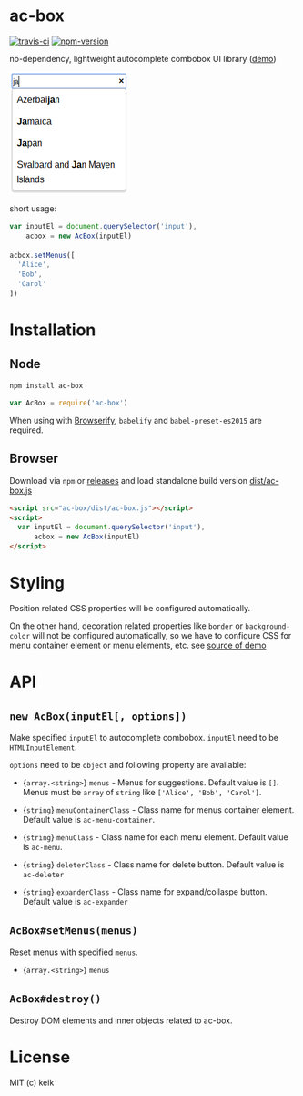 # ac-box

[![travis-ci](https://img.shields.io/travis/keik/ac-box.svg?style=flat-square)](https://travis-ci.org/keik/ac-box)
[![npm-version](https://img.shields.io/npm/v/ac-box.svg?style=flat-square)](https://npmjs.org/package/ac-box)

no-dependency, lightweight autocomplete combobox UI library ([demo](http://keik.info/ac-box/examples/))

![](https://github.com/keik/ac-box/raw/master/screenshot.png)

short usage:

```js
var inputEl = document.querySelector('input'),
    acbox = new AcBox(inputEl)

acbox.setMenus([
  'Alice',
  'Bob',
  'Carol'
])
```


# Installation

## Node

```
npm install ac-box
```

```javascript
var AcBox = require('ac-box')
```

When using with [Browserify](https://github.com/substack/node-browserify), `babelify` and `babel-preset-es2015` are required.


## Browser

Download via `npm` or [releases](https://github.com/keik/ac-box/releases) and load standalone build version [dist/ac-box.js](./dist/ac-box.js)

```html
<script src="ac-box/dist/ac-box.js"></script>
<script>
  var inputEl = document.querySelector('input'),
      acbox = new AcBox(inputEl)
</script>
```


# Styling

Position related CSS properties will be configured automatically.

On the other hand, decoration related properties like `border` or `background-color` will not be configured automatically,
so we have to configure CSS for menu container element or menu elements, etc. see [source of demo](https://github.com/keik/ac-box/blob/master/examples/basic.html)


# API

## `new AcBox(inputEl[, options])`

Make specified `inputEl` to autocomplete combobox.
`inputEl` need to be `HTMLInputElement`.

`options` need to be `object` and following property are available:

* {`array.<string>`} `menus` -
Menus for suggestions. Default value is `[]`. Menus must be `array` of `string` like `['Alice', 'Bob', 'Carol']`.

* {`string`} `menuContainerClass` -
Class name for menus container element. Default value is `ac-menu-container`.

* {`string`} `menuClass` -
Class name for each menu element. Default value is `ac-menu`.

* {`string`} `deleterClass` -
Class name for delete button. Default value is `ac-deleter`

* {`string`} `expanderClass` -
Class name for expand/collaspe button. Default value is `ac-expander`


## `AcBox#setMenus(menus)`

Reset menus with specified `menus`.

* {`array.<string>`} `menus`


## `AcBox#destroy()`

Destroy DOM elements and inner objects related to ac-box.


# License

MIT (c) keik
